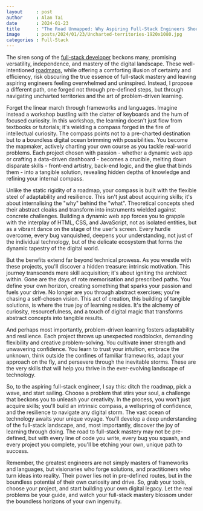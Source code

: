 ```yaml
---
layout     : post
author     : Alan Tai
date       : 2024-01-23
title      : "The Road Unmapped: Why Aspiring Full-Stack Engineers Should Forge Their Own Path"
image      : posts/2024/01/23/Uncharted-territories-1920x1080.jpg
categories : Full-Stack
---
```

The siren song of the [full-stack developer](https://stackoverflow.blog/2019/10/17/imho-the-mythical-fullstack-engineer/) beckons many, promising versatility, independence, and mastery of the digital landscape. These well-intentioned [roadmaps](https://roadmap.sh/full-stack), while offering a comforting illusion of certainty and efficiency, risk obscuring the true essence of full-stack mastery and leaving aspiring engineers feeling overwhelmed and uninspired. Instead, I propose a different path, one forged not through pre-defined steps, but through navigating uncharted territories and the art of problem-driven learning.

Forget the linear march through frameworks and languages. Imagine instead a workshop bustling with the clatter of keyboards and the hum of focused curiosity. In this workshop, the learning doesn't just flow from textbooks or tutorials; it's wielding a compass forged in the fire of intellectual curiosity. The compass points not to a pre-charted destination but to a boundless digital ocean brimming with possibilities. You become the mapmaker, actively charting your own course as you tackle real-world problems. Each project chosen with passion - whether a dynamic web app or crafting a data-driven dashboard - becomes a crucible, melting down disparate skills - front-end artistry, back-end logic, and the glue that binds them - into a tangible solution, revealing hidden depths of knowledge and refining your internal compass.

Unlike the static rigidity of a roadmap, your compass is built with the flexible steel of adaptability and resilience. This isn't just about acquiring skills; it's about internalising the "why" behind the "what". Theoretical concepts shed their abstract cloaks and transform into instruments wielded against concrete challenges. Building a dynamic web app forces you to grapple with the interplay of HTML, CSS, and JavaScript, not as isolated entities, but as a vibrant dance on the stage of the user's screen. Every hurdle overcome, every bug vanquished, deepens your understanding, not just of the individual technology, but of the delicate ecosystem that forms the dynamic tapestry of the digital world.

But the benefits extend far beyond technical prowess. As you wrestle with these projects, you'll discover a hidden treasure: intrinsic motivation. This journey transcends mere skill acquisition; it's about igniting the architect within. Gone are the days of rote memorisation and prescribed paths. You define your own horizon, creating something that sparks your passion and fuels your drive. No longer are you through abstract exercises; you're chasing a self-chosen vision. This act of creation, this building of tangible solutions, is where the true joy of learning resides. It's the alchemy of curiosity, resourcefulness, and a touch of digital magic that transforms abstract concepts into tangible results.

And perhaps most importantly, problem-driven learning fosters adaptability and resilience. Each project throws up unexpected roadblocks, demanding flexibility and creative problem-solving. You cultivate inner strength and unwavering confidence. You learn to trust your intuition, embrace the unknown, think outside the confines of familiar frameworks, adapt your approach on the fly, and persevere through the inevitable storms. These are the very skills that will help you thrive in the ever-evolving landscape of technology.

So, to the aspiring full-stack engineer, I say this: ditch the roadmap, pick a wave, and start sailing. Choose a problem that stirs your soul, a challenge that beckons you to unleash your creativity. In the process, you won't just acquire skills; you'll build an intrinsic compass, a wellspring of confidence, and the resilience to navigate any digital storm. The vast ocean of technology awaits your unique voyage. You'll develop a deep understanding of the full-stack landscape, and, most importantly, discover the joy of learning through doing. The road to full-stack mastery may not be pre-defined, but with every line of code you write, every bug you squash, and every project you complete, you'll be etching your own, unique path to success.

Remember, the greatest engineers are not simply masters of frameworks and languages, but visionaries who forge solutions, and practitioners who turn ideas into reality. Their power lies not in pre-defined routes, but in the boundless potential of their own curiosity and drive. So, grab your tools, choose your project, and start building your own digital legacy. Let the real problems be your guide, and watch your full-stack mastery blossom under the boundless horizons of your own ingenuity.
